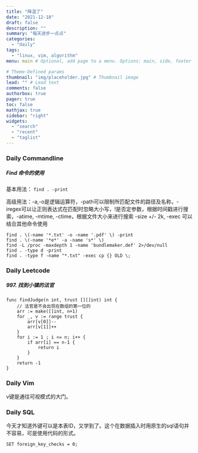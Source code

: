 ```yaml
---
title: "降温了"
date: "2021-12-18"
draft: false
description: ""
summary: "每天进步一点点"
categories:
  - "daily"
tags:
  - "linux, vim, algorithm"
menu: main # Optional, add page to a menu. Options: main, side, footer

# Theme-Defined params
thumbnail: "img/placeholder.jpg" # Thumbnail image
lead: "" # Lead text
comments: false 
authorbox: true 
pager: true 
toc: false
mathjax: true 
sidebar: "right" 
widgets: 
  - "search"
  - "recent"
  - "taglist"
---
```


### Daily Commandline
##### Find 命令的使用
基本用法： `find . -print`

高级用法：-a,-o是逻辑运算符，-path可以限制所匹配文件的路径及名称，-iregex可以让正则表达式在匹配时忽略大小写，!是否定参数，根据时间戳进行搜索，-atime, -mtime, -ctime，根据文件大小来进行搜索 -size +/- 2k, -exec 可以结合其他命令使用
```
find . \(-name '*.txt' -o -name '.pdf' \) -print
find . \(-name '*e*' -a -name 's*' \)
find -L /proc -maxdepth 1 -name 'bundlemaker.def' 2>/dev/null
find . -type d -print
find . -type f -name "*.txt" -exec cp {} OLD \;
```

### Daily Leetcode
##### 997. 找到小镇的法官
```
func findJudge(n int, trust [][]int) int {
    // 法官是不会出现在数组的第一位的
    arr := make([]int, n+1)
    for _, v := range trust {
        arr[v[0]]--
        arr[v[1]]++
    } 
    for i := 1 ; i <= n; i++ {
        if arr[i] == n-1 {
            return i
        }
    }
    return -1
}
```

### Daily Vim
v键是通往可视模式的大门。

### Daily SQL
今天才知道外键可以是本表ID，又学到了。这个在数据插入时用原生的sql语句并不容易，可是使用代码的形式。

`SET foreign_key_checks = 0;`

